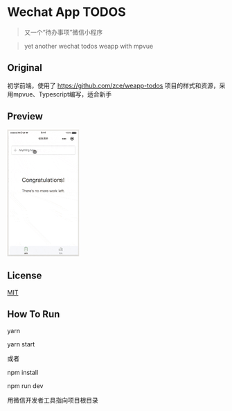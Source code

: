 # Wechat App TODOS

> 又一个“待办事项”微信小程序

> yet another wechat todos weapp with mpvue 

## Original

初学前端，使用了 https://github.com/zce/weapp-todos 项目的样式和资源，采用mpvue、Typescript编写，适合新手

## Preview

<img alt="待办事项" src="./demo.gif"  width="33%"/>

## License 

[MIT](LICENSE)

## How To Run

  yarn 

  yarn start

或者 

  npm install 

  npm run dev

用微信开发者工具指向项目根目录



